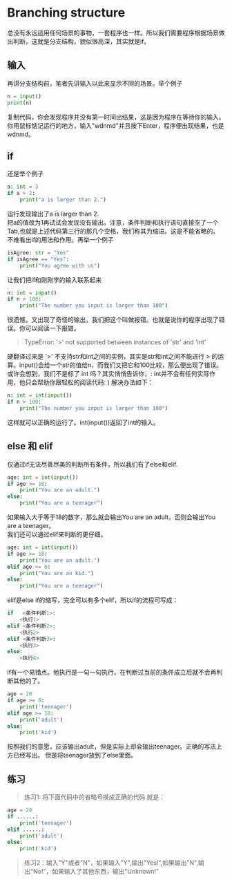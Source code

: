 # Branching structure

总没有永远适用任何场景的事物，一套程序也一样。所以我们需要程序根据场景做出判断，这就是分支结构，貌似很高深，其实就是if。

## 输入
再讲分支结构前，笔者先讲输入以此来显示不同的场景。举个例子
```python
n = input()
print(n)
```
复制代码，你会发现程序并没有第一时间出结果，这是因为程序在等待你的输入。你用鼠标惦记运行的地方，输入"wdnmd"并且按下Enter，程序便出现结果，也是wdnmd。


## if
还是举个例子
```python
a: int = 3
if a > 2:
    print("a is larger than 2.")
```
运行发现输出了a is larger than 2.  
把a的值改为1再试试会发现没有输出。注意，条件判断和执行语句直接空了一个Tab,也就是上述代码第三行的那几个空格，我们称其为缩进。这是不能省略的。不难看出if的用法和作用。再举一个例子
```python
isAgree: str = "Yes"
if isAgree == "Yes":
    print("You agree with us")
```  
让我们把if和刚刚学的输入联系起来
```python
n: int = input()
if n > 100:
    print("The number you input is larger than 100")
```
很遗憾，又出现了奇怪的输出，我们把这个叫做报错。也就是说你的程序出现了错误。你可以阅读一下报错。
> TypeError: '>' not supported between instances of 'str' and 'int'  

硬翻译过来是 '>' 不支持str和int之间的实例，其实是str和int之间不能进行 > 的运算。input()会给一个str的值给n，而我们又把它和100比较，那么便出现了错误。或许会想到，我们不是标了 int 吗？其实悄悄告诉你，: int并不会有任何实际作用，他只会帮助你跟轻松的阅读代码: )
解决办法如下：
```python
n: int = int(input())
if n > 100:
    print("The number you input is larger than 100")
```
这样就可以正确的运行了。int(input())返回了int的输入。

##  else 和 elif
仅通过if无法尽善尽美的判断所有条件，所以我们有了else和elif.
```python
age: int = int(input())
if age >= 18:
    print("You are an adult.")
else:
    print("You are a teenager")
```
如果输入大于等于18的数字，那么就会输出You are an adult，否则会输出You are a teenager。  
我们还可以通过elif来判断的更仔细。
```python
age: int = int(input())
if age >= 18:
    print("You are an adult.")
elif age <= 6:
    print("You are an kid.")
else:
    print("You are a teenager")
```
elif是else if的缩写，完全可以有多个elif，所以if的流程可写成：
```python
if   <条件判断1>:
    <执行1>
elif <条件判断2>:
    <执行2>
elif <条件判断3>:
    <执行3>
else:
    <执行4>
```
if有一个易错点。他执行是一句一句执行，在判断过当前的条件成立后就不会再判断其他的了。
```python
age = 20
if age >= 6:
    print('teenager')
elif age >= 18:
    print('adult')
else:
    print('kid')
```
按照我们的意愿，应该输出adult，但是实际上却会输出teenager。正确的写法上方已经写出。
但是将teenager放到了else里面。

## 练习
> 练习1: 将下面代码中的省略号换成正确的代码
就是：
```python
age = 20
if ......:
    print('teenager')
elif ......:
    print('adult')
else:
    print('kid')
```
> 练习2：输入"Y"或者"N"，如果输入"Y",输出"Yes!",如果输出"N",输出"No!"，如果输入了其他东西，输出"Unknown!"
